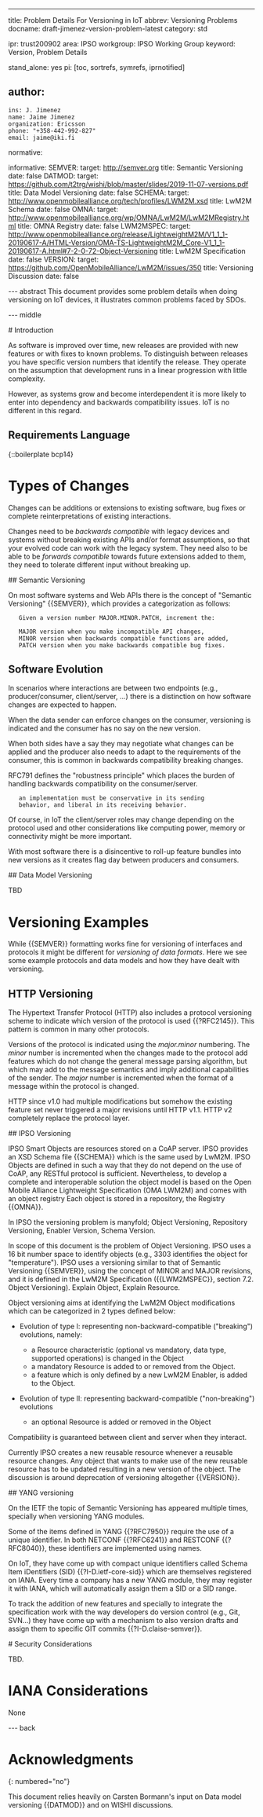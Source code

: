 ---
title: Problem Details For Versioning in IoT
abbrev: Versioning Problems
docname: draft-jimenez-version-problem-latest
category: std

ipr: trust200902
area: IPSO
workgroup: IPSO Working Group
keyword: Version, Problem Details

stand_alone: yes
pi: [toc, sortrefs, symrefs, iprnotified]

author:
 -
    ins: J. Jimenez
    name: Jaime Jimenez
    organization: Ericsson
    phone: "+358-442-992-827"
    email: jaime@iki.fi

normative:

informative:
  SEMVER:
   target: http://semver.org
   title: Semantic Versioning
   date: false
  DATMOD:
   target: https://github.com/t2trg/wishi/blob/master/slides/2019-11-07-versions.pdf
   title: Data Model Versioning
   date: false
  SCHEMA:
   target: http://www.openmobilealliance.org/tech/profiles/LWM2M.xsd
   title: LwM2M Schema
   date: false
  OMNA:
   target: http://www.openmobilealliance.org/wp/OMNA/LwM2M/LwM2MRegistry.html
   title: OMNA Registry
   date:  false
  LWM2MSPEC:
   target: http://www.openmobilealliance.org/release/LightweightM2M/V1_1_1-20190617-A/HTML-Version/OMA-TS-LightweightM2M_Core-V1_1_1-20190617-A.html#7-2-0-72-Object-Versioning
   title: LwM2M Specification
   date: false
  VERSION:
   target: https://github.com/OpenMobileAlliance/LwM2M/issues/350
   title: Versioning Discussion
   date: false

--- abstract
This document provides some problem details when doing versioning on IoT devices, it illustrates common problems faced by SDOs.

--- middle

# Introduction

As software is improved over time, new releases are provided with new features or with fixes to known problems. To distinguish between releases you have specific version numbers that identify the release. They operate on the assumption that development runs in a linear progression with little complexity.

However, as systems grow and become interdependent it is more likely to enter into dependency and backwards compatibility issues. IoT is no different in this regard.

## Requirements Language

{::boilerplate bcp14}

# Types of Changes

Changes can be additions or extensions to existing software, bug fixes or complete reinterpretations of existing interactions.

Changes need to be *backwards compatible* with legacy devices and systems without breaking existing APIs and/or format assumptions, so that your evolved code can work with the legacy system. They need also to be able to be *forwards compatible* towards future extensions added to them, they need to tolerate different input without breaking up.

## Semantic Versioning

On most software systems and Web APIs there is the concept of "Semantic Versioning" {{SEMVER}}, which provides a categorization as follows:  

~~~
   Given a version number MAJOR.MINOR.PATCH, increment the:

   MAJOR version when you make incompatible API changes,
   MINOR version when backwards compatible functions are added,
   PATCH version when you make backwards compatible bug fixes.
~~~

## Software Evolution

In scenarios where interactions are between two endpoints (e.g., producer/consumer, client/server, ...) there is a distinction on how software changes are expected to happen.

When the data sender can enforce changes on the consumer, versioning is indicated and the consumer has no say on the new version.

When both sides have a say they may negotiate what changes can be applied and the producer also needs to adapt to the requirements of the consumer, this is common in backwards compatibility breaking changes.  

RFC791 defines the "robustness principle" which places the burden of handling backwards compatibility on the consumer/server.

~~~
   an implementation must be conservative in its sending
   behavior, and liberal in its receiving behavior.
~~~

Of course, in IoT the client/server roles may change depending on the protocol used and other considerations like computing power, memory or connectivity might be more important.

With most software there is a disincentive to roll-up feature bundles into new versions as it creates flag day between producers and consumers.

## Data Model Versioning

TBD

# Versioning Examples

While {{SEMVER}} formatting works fine for versioning of interfaces and protocols it might be different for *versioning of data formats*. Here we see some example protocols and data models and how they have dealt with versioning.

## HTTP Versioning

The Hypertext Transfer Protocol (HTTP) also includes a protocol versioning scheme to indicate which version of the protocol is used {{?RFC2145}}. This pattern is common in many other protocols.

Versions of the protocol is indicated using the *major.minor* numbering. The *minor* number is incremented when the changes made to the protocol add features which do not change the general message parsing algorithm, but which may add to the message semantics and imply additional capabilities of the sender. The *major* number is incremented when the format of a message within the protocol is changed.

HTTP since v1.0 had multiple modifications but somehow the existing feature set never triggered a major revisions until HTTP v1.1. HTTP v2 completely replace the protocol layer.

## IPSO Versioning

IPSO Smart Objects are resources stored on a CoAP server. IPSO provides an XSD Schema file {{SCHEMA}} which is the same used by LwM2M. IPSO Objects are defined in such a way that they do not depend on the use of CoAP, any RESTful protocol is sufficient. Nevertheless, to develop a complete and interoperable solution the object model is based on the Open Mobile Alliance Lightweight Specification (OMA LWM2M) and comes with an object registry Each object is stored in a repository, the Registry {{OMNA}}.

In IPSO the versioning problem is manyfold; Object Versioning, Repository Versioning, Enabler Version, Schema Version.

In scope of this document is the problem of Object Versioning. IPSO uses a 16 bit number space to identify objects (e.g., 3303 identifies the object for "temperature"). IPSO uses a versioning similar to that of Semantic Versioning {{SEMVER}}, using the concept of MINOR and MAJOR revisions, and it is defined in the LwM2M Specification ({{LWM2MSPEC}}, section 7.2. Object Versioning). Explain Object, Explain Resource.

Object versioning aims at identifying the LwM2M Object modifications which can be categorized in 2 types defined below:

- Evolution of type I: representing non-backward-compatible ("breaking") evolutions, namely:
   - a Resource characteristic (optional vs mandatory, data type, supported operations) is changed in the Object
   - a mandatory Resource is added to or removed from the Object.
   - a feature which is only defined by a new LwM2M Enabler, is added to the Object.

- Evolution of type II: representing backward-compatible ("non-breaking") evolutions

   - an optional Resource is added or removed in the Object

Compatibility is guaranteed between client and server when they interact.

Currently IPSO creates a new reusable resource whenever a reusable resource changes. Any object that wants to make use of the new reusable resource has to be updated resulting in a new version of the object. The discussion is around deprecation of versioning altogether {{VERSION}}.

## YANG versioning

On the IETF the topic of Semantic Versioning has appeared multiple times, specially when versioning YANG modules.

Some of the items defined in YANG {{?RFC7950}} require the use of a unique identifier.  In both NETCONF {{?RFC6241}} and RESTCONF {{?RFC8040}}, these identifiers are implemented using names.  

On IoT, they have come up with compact unique identifiers called Schema Item iDentifiers (SID) {{?I-D.ietf-core-sid}} which are themselves registered on IANA. Every time a company has a new YANG module, they may register it with IANA, which will automatically assign them a SID or a SID range.

To track the addition of new features and specially to integrate the specification work with the way developers do version control (e.g., Git, SVN...) they have come up with a mechanism to also version drafts and assign them to specific GIT commits {{?I-D.claise-semver}}.

# Security Considerations

TBD.

# IANA Considerations

None

--- back

# Acknowledgments
{: numbered="no"}

This document relies heavily on Carsten Bormann's input on Data model versioning {{DATMOD}} and on WISHI discussions.